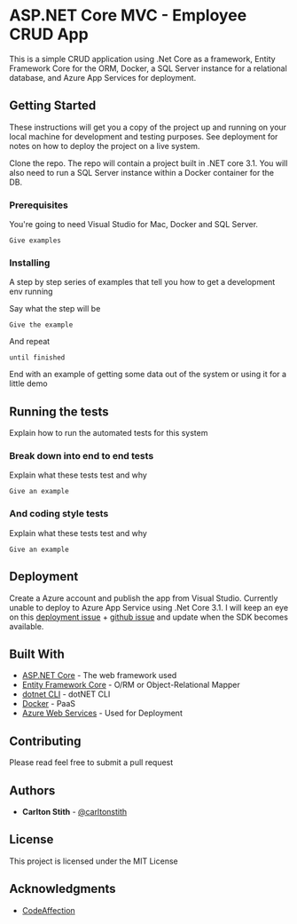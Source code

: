 # ASP.NET Core MVC - Employee CRUD App

This is a simple CRUD application using .Net Core as a framework, Entity Framework Core for the ORM, Docker, a SQL Server instance for a relational database, and Azure App Services for deployment.

## Getting Started

These instructions will get you a copy of the project up and running on your local machine for development and testing purposes. See deployment for notes on how to deploy the project on a live system.

Clone the repo. The repo will contain a project built in .NET core 3.1. You will also need to run a SQL Server instance within a Docker container for the DB.

### Prerequisites

You're going to need Visual Studio for Mac, Docker and SQL Server.

```
Give examples
```

### Installing

A step by step series of examples that tell you how to get a development env running

Say what the step will be

```
Give the example
```

And repeat

```
until finished
```

End with an example of getting some data out of the system or using it for a little demo

## Running the tests

Explain how to run the automated tests for this system

### Break down into end to end tests

Explain what these tests test and why

```
Give an example
```

### And coding style tests

Explain what these tests test and why

```
Give an example
```

## Deployment

Create a Azure account and publish the app from Visual Studio.
Currently unable to deploy to Azure App Service using .Net Core 3.1. I will keep an eye on this [deployment issue](https://devblogs.microsoft.com/aspnet/asp-net-core-updates-in-net-core-3-1/) + [github issue](https://github.com/Azure/app-service-announcements-discussions/issues/118) and update when the SDK becomes available.

## Built With

* [ASP.NET Core](https://docs.microsoft.com/en-us/aspnet/core/?view=aspnetcore-3.1) - The web framework used
* [Entity Framework Core](https://docs.microsoft.com/en-us/ef/core/) - O/RM or Object-Relational Mapper
* [dotnet CLI](https://docs.microsoft.com/en-us/nuget/quickstart/install-and-use-a-package-using-the-dotnet-cli) - dotNET CLI
* [Docker](https://www.docker.com/) - PaaS
* [Azure Web Services](https://rometools.github.io/rome/) - Used for Deployment

## Contributing

Please read feel free to submit a pull request

## Authors

* **Carlton Stith** - [@carltonstith](https://twitter.com/carltonstith)

## License

This project is licensed under the MIT License

## Acknowledgments

* [CodeAffection](https://www.youtube.com/watch?v=AHqIrJ_PlPY&t=2047s)
